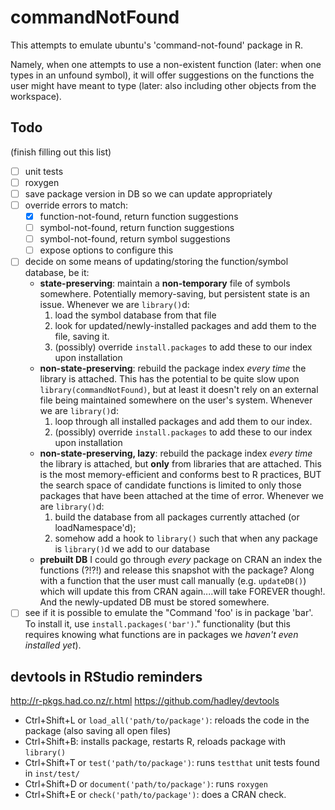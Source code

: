 # commandNotFound

This attempts to emulate ubuntu's 'command-not-found' package in R.

Namely, when one attempts to use a non-existent function (later: when one types in an unfound symbol), it will offer suggestions on the functions the user might have meant to type (later: also including other objects from the workspace).

## Todo

(finish filling out this list)

* [ ] unit tests
* [ ] roxygen
* [ ] save package version in DB so we can update appropriately
* [ ] override errors to match:
    - [x] function-not-found, return function suggestions
    - [ ] symbol-not-found, return function suggestions
    - [ ] symbol-not-found, return symbol suggestions
    - [ ] expose options to configure this
* [ ] decide on some means of updating/storing the function/symbol database, be it:
    - **state-preserving**: maintain a **non-temporary** file of symbols somewhere. 
      Potentially memory-saving, but persistent state is an issue. Whenever we are `library()`d:
        1. load the symbol database from that file
        2. look for updated/newly-installed packages and add them to the file, saving it.
        3. (possibly) override `install.packages` to add these to our index upon installation
    - **non-state-preserving**: rebuild the package index *every time* the library is attached. This has the potential to be quite slow upon `library(commandNotFound)`, but at least it doesn't rely on an external file being maintained somewhere on the user's system. Whenever we are `library()`d:
        1. loop through all installed packages and add them to our index. 
        2. (possibly) override `install.packages` to add these to our index upon installation
    - **non-state-preserving, lazy**: rebuild the package index *every time* the library is attached, but **only** from libraries that are attached. This is the most memory-efficient and conforms best to R practices, BUT the search space of candidate functions is limited to only those packages that have been attached at the time of error. Whenever we are `library()`d:
        1. build the database from all packages currently attached (or loadNamespace'd);
        2. somehow add a hook to `library()` such that when any package is `library()`d we add to our database
    - **prebuilt DB** I could go through *every* package on CRAN an index the functions (?!?!) and release this snapshot with the package? Along with a function that the user must call manually (e.g. `updateDB()`) which will update this from CRAN again....will take FOREVER though!. And the newly-updated DB must be stored somewhere.
* [ ] see if it is possible to emulate the "Command 'foo' is in package 'bar'. To install it, use `install.packages('bar')`." functionality (but this requires knowing what functions are in packages we *haven't even installed yet*).

## devtools in RStudio reminders

http://r-pkgs.had.co.nz/r.html
https://github.com/hadley/devtools

* Ctrl+Shift+L or `load_all('path/to/package')`: reloads the code in the package (also saving all open files)
* Ctrl+Shift+B: installs package, restarts R, reloads package with `library()`
* Ctrl+Shift+T or `test('path/to/package')`: runs `testthat` unit tests found in `inst/test/`
* Ctrl+Shift+D or `document('path/to/package')`: runs `roxygen`
* Ctrl+Shift+E or `check('path/to/package')`: does a CRAN check.

